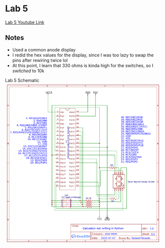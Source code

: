 # Lab 5
[Lab 5 Youtube Link](https://youtu.be/0aZgKs1IrdE)

## Notes
- Used a common anode display
- I redid the hex values for the display, since I was too lazy to swap the pins after rewiring twice lol
- At this point, I learn that 330 ohms is kinda high for the switches, so I *switched* to 10k


Lab 5 Schematic
![Lab 5](Lab5.png) 